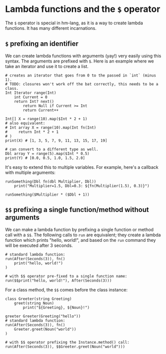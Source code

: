 # Lambda functions and the `$` operator

The `$` operator is special in hm-lang, as it is a way to create
lambda functions.  It has many different incarnations.

## `$` prefixing an identifier

We can create lambda functions with arguments (yay!) very easily using
this syntax.  The arguments are prefixed with `$`.  Here is an example
where we take an iterator and use it to create a list.

```
# creates an iterator that goes from 0 to the passed in `int` (minus 1).
# TODO: closures won't work off the bat correctly, this needs to be a class.
Int Iterator range(Int)
    int Current = 0
    return Int? next()
        return Null if Current >= Int
        return Current++

Int[] X = range(10).map($Int * 2 + 1)
# also equivalent:
# Int array X = range(10).map(Int fn(Int)
#     return Int * 2 + 1
# )
print(X) # [1, 3, 5, 7, 9, 11, 13, 15, 17, 19]

# can convert to a different type as well.
Dbl array Y = range(5).map($Int * 0.5)
print(Y) # [0.0, 0.5, 1.0, 1.5, 2.0]
```

It's easy to extend this to multiple variables.  For example, here's
a callback with multiple arguments:

```
runSomething(Dbl fn(dbl Multiplier, Dbl))
    print("Multiplier=1.5, Dbl=0.3: ${fn(Multiplier(1.5), 0.3)}")

runSomething($Multiplier * ($Dbl + 1))
```

## `$$` prefixing a single function/method without arguments

We can make a lambda function by prefixing a single function or
method call with a `$$`.  The following calls to `run` are equivalent;
they create a lambda function which prints "hello, world!", and based
on the `run` command they will be executed after 3 seconds.

```
# standard lambda function:
run(After(Seconds(3)), fn()
    print("hello, world!")
)

# with $$ operator pre-fixed to a single function name:
run($$print("hello, world!"), After(Seconds(3)))
```

For a class method, the `$$` comes before the class instance:

```
class Greeter(string Greeting)
    greet(string Noun)
        print("${Greeting}, ${Noun}!")

greeter Greeter(Greeting("hello"))
# standard lambda function:
run(After(Seconds(3)), fn()
    Greeter.greet(Noun("world"))
)

# with $$ operator prefixing the Instance.method() call:
run(After(Seconds(3)), $$Greeter.greet(Noun("world")))
```
